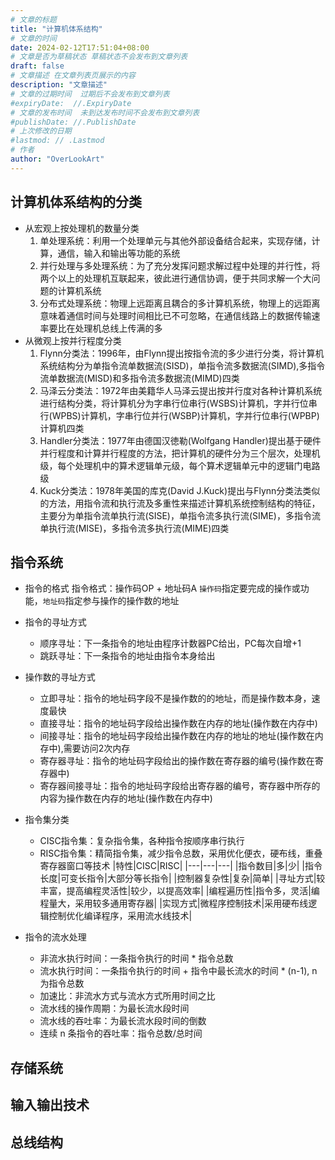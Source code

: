 ```yaml
---
# 文章的标题
title: "计算机体系结构"
# 文章的时间
date: 2024-02-12T17:51:04+08:00
# 文章是否为草稿状态 草稿状态不会发布到文章列表
draft: false
# 文章描述 在文章列表页展示的内容
description: "文章描述"
# 文章的过期时间  过期后不会发布到文章列表
#expiryDate:  //.ExpiryDate
# 文章的发布时间  未到达发布时间不会发布到文章列表
#publishDate: //.PublishDate
# 上次修改的日期
#lastmod: // .Lastmod
# 作者
author: "OverLookArt"
---
```


## 计算机体系结构的分类

* 从宏观上按处理机的数量分类  
  1. 单处理系统：利用一个处理单元与其他外部设备结合起来，实现存储，计算，通信，输入和输出等功能的系统  
  2. 并行处理与多处理系统：为了充分发挥问题求解过程中处理的并行性，将两个以上的处理机互联起来，彼此进行通信协调，便于共同求解一个大问题的计算机系统  
  3. 分布式处理系统：物理上远距离且耦合的多计算机系统，物理上的远距离意味着通信时间与处理时间相比已不可忽略，在通信线路上的数据传输速率要比在处理机总线上传满的多
* 从微观上按并行程度分类
  1. Flynn分类法：1996年，由Flynn提出按指令流的多少进行分类，将计算机系统结构分为单指令流单数据流(SISD)，单指令流多数据流(SIMD),多指令流单数据流(MISD)和多指令流多数据流(MIMD)四类
  2. 马泽云分类法：1972年由美籍华人马泽云提出按并行度对各种计算机系统进行结构分类，将计算机分为字串行位串行(WSBS)计算机，字并行位串行(WPBS)计算机，字串行位并行(WSBP)计算机，字并行位串行(WPBP)计算机四类
  3. Handler分类法：1977年由德国汉徳勒(Wolfgang Handler)提出基于硬件并行程度和计算并行程度的方法，把计算机的硬件分为三个层次，处理机级，每个处理机中的算术逻辑单元级，每个算术逻辑单元中的逻辑门电路级
  4. Kuck分类法：1978年美国的库克(David J.Kuck)提出与Flynn分类法类似的方法，用指令流和执行流及多重性来描述计算机系统控制结构的特征，主要分为单指令流单执行流(SISE)，单指令流多执行流(SIME)，多指令流单执行流(MISE)，多指令流多执行流(MIME)四类

## 指令系统  

* 指令的格式
  指令格式：操作码OP + 地址码A
  `操作码`指定要完成的操作或功能，`地址码`指定参与操作的操作数的地址
* 指令的寻址方式
  * 顺序寻址：下一条指令的地址由程序计数器PC给出，PC每次自增+1
  * 跳跃寻址：下一条指令的地址由指令本身给出
* 操作数的寻址方式
  * 立即寻址：指令的地址码字段不是操作数的的地址，而是操作数本身，速度最快
  * 直接寻址：指令的地址码字段给出操作数在内存的地址(操作数在内存中)
  * 间接寻址：指令的地址码字段给出操作数在内存的地址的地址(操作数在内存中),需要访问2次内存
  * 寄存器寻址：指令的地址码字段给出的操作数在寄存器的编号(操作数在寄存器中)
  * 寄存器间接寻址：指令的地址码字段给出寄存器的编号，寄存器中所存的内容为操作数在内存的地址(操作数在内存中)
* 指令集分类
  * CISC指令集：复杂指令集，各种指令按顺序串行执行
  * RISC指令集：精简指令集，减少指令总数，采用优化便衣，硬布线，重叠寄存器窗口等技术
  |特性|CISC|RISC|
  |---|---|---|
  |指令数目|多|少|
  |指令长度|可变长指令|大部分等长指令|
  |控制器复杂性|复杂|简单|
  |寻址方式|较丰富，提高编程灵活性|较少，以提高效率|
  |编程遍历性|指令多，灵活|编程量大，采用较多通用寄存器|
  |实现方式|微程序控制技术|采用硬布线逻辑控制优化编译程序，采用流水线技术|

* 指令的流水处理
  * 非流水执行时间：一条指令执行的时间 * 指令总数
  * 流水执行时间：一条指令执行的时间 + 指令中最长流水的时间 * (n-1), n为指令总数
  * 加速比：非流水方式与流水方式所用时间之比
  * 流水线的操作周期：为最长流水段时间
  * 流水线的吞吐率：为最长流水段时间的倒数
  * 连续 n 条指令的吞吐率：指令总数/总时间


## 存储系统

## 输入输出技术  

## 总线结构  